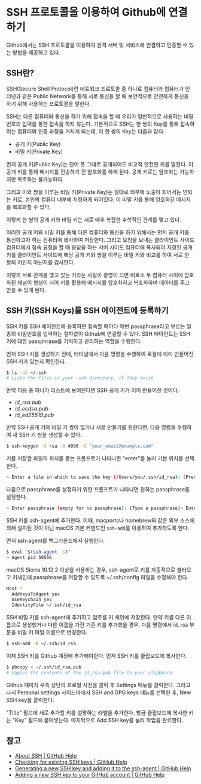 # SSH 프로토콜을 이용하여 Github에 연결하기

Github에서는 SSH 프로토콜을 이용하여 원격 서버 및 서비스에 연결하고 인증할 수 있는 방법을 제공하고 있다.

## SSH란?

SSH(Secure Shell Protocol)란 네트워크 프로토콜 중 하나로 컴퓨터와 컴퓨터가 인터넷과 같은 Public Network를 통해 서로 통신을 할 때 보안적으로 안전하게 통신을 하기 위해 사용하는 프로토콜을 말한다.

SSH는 다른 컴퓨터와 통신을 하기 위해 접속을 할 때 우리가 일반적으로 사용하는 비밀번호의 입력을 통한 접속을 하지 않는다. 기본적으로 SSH는 한 쌍의 Key를 통해 접속하려는 컴퓨터와 인증 과정을 거치게 되는데, 이 한 쌍의 Key는 다음과 같다.

* 공개 키(Public Key)
* 비밀 키(Private Key)

먼저 공개 키(Public Key)는 단어 뜻 그대로 공개되어도 비교적 안전한 키를 말한다. 이 공개 키를 통해 메시지를 전송하기 전 암호화를 하게 된다. 공개 키로는 암호화는 가능하지만 복호화는 불가능하다.

그리고 이와 쌍을 이루는 비밀 키(Private Key)는 절대로 외부에 노출이 되어서는 안되는 키로, 본인의 컴퓨터 내부에 저장하게 되어있다. 이 비밀 키를 통해 암호화된 메시지를 복호화할 수 있다.

이렇게 한 쌍의 공개 키와 비밀 키는 서로 매우 복잡한 수학적인 관계를 맺고 있다.

이러한 공개 키와 비밀 키를 통해 다른 컴퓨터와 통신을 하기 위해서는 먼저 공개 키를 통신하고자 하는 컴퓨터에 복사하여 저장한다. 그리고 요청을 보내는 클라이언트 사이드 컴퓨터에서 접속 요청을 할 때 응답을 하는 서버 사이드 컴퓨터에 복사되어 저장된 공개 키를 클라이언트 사이드에 해당 공개 키와 쌍을 이루는 비밀 키와 비교를 하여 서로 한 쌍의 키인지 아닌지를 검사한다.

이렇게 서로 관계를 맺고 있는 키라는 사실이 증명이 되면 비로소 두 컴퓨터 사이에 암호화된 채널이 형성이 되어 키를 활용해 메시지를 암호화하고 복호화하며 데이터를 주고 받을 수 있게 된다.

## SSH 키(SSH Keys)를 SSH 에이전트에 등록하기

SSH 키를 SSH 에이전트에 등록하면 접속할 때마다 매번 passphrase라고 부르는 일종의 비밀번호를 입력하는 절차없이 Github에 연결할 수 있다. SSH 에이전트는 SSH 키에 대한 passphrase를 기억하고 관리하는 역할을 수행한다.

먼저 SSH 키를 생성하기 전에, 터미널에서 다음 명령을 수행하여 로컬에 이미 만들어진 SSH 키가 있는지 확인한다.

```bash
$ ls -al ~/.ssh
# Lists the files in your .ssh directory, if they exist
```

만약 다음 중 하나가 리스트에 보여진다면 SSH 공개 키가 이미 만들어진 것이다.

* *id_rsa.pub*
* *id_ecdsa.pub*
* *id_ed25519.pub*

만약 SSH 공개 키와 비밀 키 쌍이 없거나 새로 만들기를 원한다면, 다음 명령을 수행하여 새 SSH 키 쌍을 생성할 수 있다.

```bash
$ ssh-keygen -t rsa -b 4096 -C "your_email@example.com"
```

키를 저장할 파일의 위치를 묻는 프롬프트가 나타나면 "enter"를 눌러 기본 위치를 선택한다.

```bash
> Enter a file in which to save the key (/Users/you/.ssh/id_rsa): [Press enter]
```

다음으로 passphrase를 설정하기 위한 프롬프트가 나타나면 원하는 passphrase를 설정한다.

```bash
> Enter passphrase (empty for no passphrase): [Type a passphrase]> Enter same passphrase again: [Type passphrase again]
```

SSH 키를 ssh-agent에 추가한다. 이때, macports나 homebrew와 같은 외부 소스에 의해 설치된 것이 아닌 macOS 기본 커맨드인 `ssh-add`를 이용하여 추가하도록 한다.

먼저 ssh-agent를 백그라운드에서 실행한다.

```bash
$ eval "$(ssh-agent -s)"
> Agent pid 59566
```

macOS Sierra 10.12.2 이상을 사용하는 경우, ssh-agent로 키를 자동적으로 불러오고 키체인에 passphrase를 저장할 수 있도록 ~/.ssh/config 파일을 수정해야 한다.

```bash
Host *
  AddKeysToAgent yes
  UseKeychain yes
  IdentityFile ~/.ssh/id_rsa
```

SSH 비밀 키를 ssh-agent에 추가하고 암호를 키 체인에 저장한다. 만약 키를 다른 이름으로 생성했거나 다른 이름을 가진 기존 키를 추가했을 경우, 다음 명령에서 id_rsa 부분을 비밀 키 파일 이름으로 변경한다.

```bash
$ ssh-add -K ~/.ssh/id_rsa
```

이제 SSH 키를 Github 계정에 추가해야한다. 먼저 SSH 키를 클립보드에 복사한다.

```bash
$ pbcopy < ~/.ssh/id_rsa.pub
# Copies the contents of the id_rsa.pub file to your clipboard
```

Github 페이지 우측 상단의 프로필 사진을 클릭 후 Settings 메뉴를 클릭한다. 그러고나서 Personal settings 사이드바에서 SSH and GPG keys 메뉴를 선택한 후, New SSH key를 클릭한다.

"Title" 필드에 새로 추가할 키를 설명하는 라벨을 추가한다. 방금 클립보드에 복사한 키는 "Key" 필드에 붙여넣는다. 마지막으로 Add SSH key를 눌러 작업을 완료한다.

## 참고

* [About SSH | GitHub Help](https://help.github.com/en/github/authenticating-to-github/about-ssh)
* [Checking for existing SSH keys | GitHub Help](https://help.github.com/en/github/authenticating-to-github/checking-for-existing-ssh-keys)
* [Generating a new SSH key and adding it to the ssh-agent | GitHub Help](https://help.github.com/en/github/authenticating-to-github/generating-a-new-ssh-key-and-adding-it-to-the-ssh-agent)
* [Adding a new SSH key to your GitHub account | GitHub Help](https://help.github.com/en/github/authenticating-to-github/adding-a-new-ssh-key-to-your-github-account)
